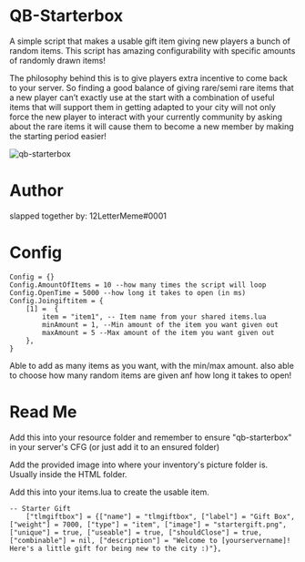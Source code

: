 # QB-Starterbox

A simple script that makes a usable gift item giving new players a bunch of random items. This script has amazing configurability with specific amounts of randomly drawn items!

The philosophy behind this is to give players extra incentive to come back to your server. So finding a good balance of giving rare/semi rare items that a new player can’t exactly use at the start with a combination of useful items that will support them in getting adapted to your city will not only force the new player to interact with your currently community by asking about the rare items it will cause them to become a new member by making the starting period easier!

![qb-starterbox](https://user-images.githubusercontent.com/91357757/173148818-42a166c3-f016-4b78-91be-ed5eacd1ef84.png)

# Author
slapped together by: 12LetterMeme#0001

# Config
```
Config = {}
Config.AmountOfItems = 10 --how many times the script will loop
Config.OpenTime = 5000 --how long it takes to open (in ms)
Config.Joingiftitem = {
    [1] =  {
        item = "item1", -- Item name from your shared items.lua
        minAmount = 1, --Min amount of the item you want given out
        maxAmount = 5 --Max amount of the item you want given out
    },
}
```
Able to add as many items as you want, with the min/max amount. also able to choose how many random items are given anf how long it takes to open!

# Read Me

Add this into your resource folder and remember to ensure "qb-starterbox" in your server's CFG (or just add it to an ensured folder)

Add the provided image into where your inventory's picture folder is. Usually inside the HTML folder.

Add this into your items.lua to create the usable item.
```
-- Starter Gift
	["tlmgiftbox"] = {["name"] = "tlmgiftbox", ["label"] = "Gift Box", ["weight"] = 7000, ["type"] = "item", ["image"] = "startergift.png", ["unique"] = true, ["useable"] = true, ["shouldClose"] = true, ["combinable"] = nil, ["description"] = "Welcome to [yourservername]! Here's a little gift for being new to the city :)"},
```

